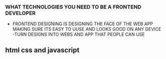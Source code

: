 ### WHAT TECHNOLOGIES YOU NEED TO BE A FRONTEND DEVELOPER
- FRONTEND DESIGNING IS DESIGNING THE FACE OF THE WEB APP MAKING SURE ITS EASY TO UUSE AND LOOKS GOOD ON ANY DEVICE
-TURN DESIGNS INTO WEBS AND APP THAT PEOPLE CAN USE

## html css and javascript
